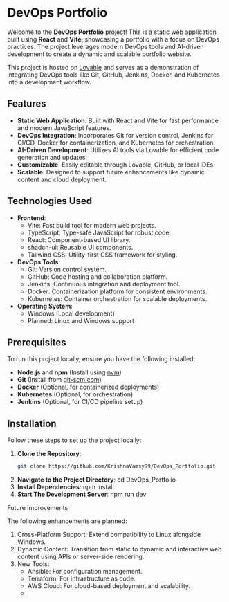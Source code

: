 # DevOps Portfolio

Welcome to the **DevOps Portfolio** project! This is a static web application built using **React** and **Vite**, showcasing a portfolio with a focus on DevOps practices. The project leverages modern DevOps tools and AI-driven development to create a dynamic and scalable portfolio website.

This project is hosted on [Lovable](https://lovable.dev/projects/5e6bc878-5f2c-4ac8-aff5-d64bce42a41f) and serves as a demonstration of integrating DevOps tools like Git, GitHub, Jenkins, Docker, and Kubernetes into a development workflow.

## Features
- **Static Web Application**: Built with React and Vite for fast performance and modern JavaScript features.
- **DevOps Integration**: Incorporates Git for version control, Jenkins for CI/CD, Docker for containerization, and Kubernetes for orchestration.
- **AI-Driven Development**: Utilizes AI tools via Lovable for efficient code generation and updates.
- **Customizable**: Easily editable through Lovable, GitHub, or local IDEs.
- **Scalable**: Designed to support future enhancements like dynamic content and cloud deployment.

## Technologies Used
- **Frontend**:
  - Vite: Fast build tool for modern web projects.
  - TypeScript: Type-safe JavaScript for robust code.
  - React: Component-based UI library.
  - shadcn-ui: Reusable UI components.
  - Tailwind CSS: Utility-first CSS framework for styling.
- **DevOps Tools**:
  - Git: Version control system.
  - GitHub: Code hosting and collaboration platform.
  - Jenkins: Continuous integration and deployment tool.
  - Docker: Containerization platform for consistent environments.
  - Kubernetes: Container orchestration for scalable deployments.
- **Operating System**:
  - Windows (Local development)
  - Planned: Linux and Windows support

## Prerequisites
To run this project locally, ensure you have the following installed:
- **Node.js** and **npm** (Install using [nvm](https://github.com/nvm-sh/nvm))
- **Git** (Install from [git-scm.com](https://git-scm.com/))
- **Docker** (Optional, for containerized deployments)
- **Kubernetes** (Optional, for orchestration)
- **Jenkins** (Optional, for CI/CD pipeline setup)

## Installation
Follow these steps to set up the project locally:

1. **Clone the Repository**:
   ```bash
   git clone https://github.com/KrishnaVamsy99/DevOps_Portfolio.git
2. **Navigate to the Project Directory**:
     cd DevOps_Portfolio
3. **Install Dependencies**:
     npm install
4. **Start The Development Server**:
     npm run dev

Future Improvements

The following enhancements are planned:

1. Cross-Platform Support: Extend compatibility to Linux alongside Windows.
2. Dynamic Content: Transition from static to dynamic and interactive web content using APIs or server-side rendering.
3. New Tools:
    *  Ansible: For configuration management.
    *  Terraform: For infrastructure as code.
    *  AWS Cloud: For cloud-based deployment and scalability.
    *  
